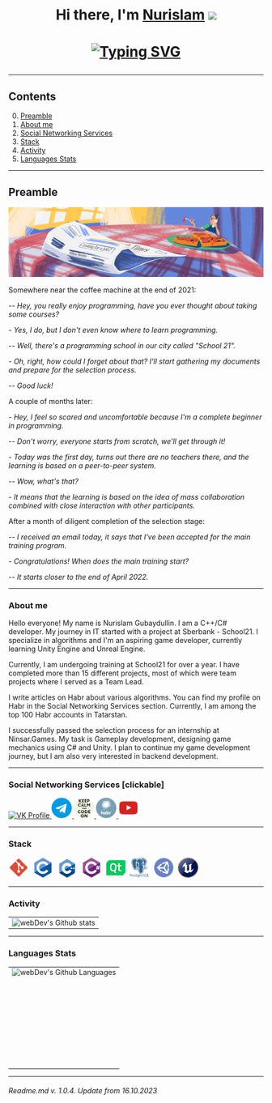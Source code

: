 <h1 align="center">Hi there, I'm <a href="https://vk.com/tonitaga/" target="_blank">Nurislam</a>
<img src="https://github.com/blackcater/blackcater/raw/main/images/Hi.gif" height="32"/></h1>
<h1 align="center"><a href="https://git.io/typing-svg"><img src="https://readme-typing-svg.demolab.com?font=Fira+Code&pause=1000&center=true&width=435&lines=Junior+Embedded+C%2B%2B+programmer+from+Russia" alt="Typing SVG" /></a>

---

## Contents

0. [Preamble](#preamble)
1. [About me](#about-me)
2. [Social Networking Services](#social-networking-services-clickable)
3. [Stack](#stack)
4. [Activity](#activity)
5. [Languages Stats](#languages-stats)

---

## Preamble

![MyBio](/images/1.png)

Somewhere near the coffee machine at the end of 2021:

*-- Hey, you really enjoy programming, have you ever thought about taking some courses?*

*- Yes, I do, but I don't even know where to learn programming.*

*-- Well, there's a programming school in our city called "School 21".*

*- Oh, right, how could I forget about that? I'll start gathering my documents and prepare for the selection process.*

*-- Good luck!*

A couple of months later:

*- Hey, I feel so scared and uncomfortable because I'm a complete beginner in programming.*

*-- Don't worry, everyone starts from scratch, we'll get through it!*

*- Today was the first day, turns out there are no teachers there, and the learning is based on a peer-to-peer system.*

*-- Wow, what's that?*

*- It means that the learning is based on the idea of mass collaboration combined with close interaction with other participants.*

After a month of diligent completion of the selection stage:

*-- I received an email today, it says that I've been accepted for the main training program.*

*- Congratulations! When does the main training start?*

*-- It starts closer to the end of April 2022.*

---

### About me

Hello everyone! My name is Nurislam Gubaydullin. I am a C++/C# developer. My journey in IT started with a project at Sberbank - School21. I specialize in algorithms and I'm an aspiring game developer, currently learning Unity Engine and Unreal Engine.

Currently, I am undergoing training at School21 for over a year. I have completed more than 15 different projects, most of which were team projects where I served as a Team Lead.

I write articles on Habr about various algorithms. You can find my profile on Habr in the Social Networking Services section. Currently, I am among the top 100 Habr accounts in Tatarstan.

I successfully passed the selection process for an internship at Ninsar.Games. My task is Gameplay development, designing game mechanics using C# and Unity. I plan to continue my game development journey, but I am also very interested in backend development.

---

### Social Networking Services [clickable]

<div id="badges">
    <a href="https://vk.com/tonitaga" target="_blank">
      <img src="https://cdn-icons-png.flaticon.com/512/145/145813.png" width="40" height="40" alt="VK Profile" />
    </a>
    <a href="https://t.me/tonitaga" target="_blank">
      <img src="images/telegram.png" width="40" height="40" alt="Telegram"/>
    </a>
    <a href="https://t.me/gubaydullin_nurislam" target="_blank">
      <img src="images/telegram_channel.png" width="40" height="40" alt="Telegram Channel"/>
    </a>
    <a href="https://habr.com/ru/users/tonitaga" target="_blank">
      <img src="images/habr.png" width="40" height="40" alt="Habr Profile"/>
    </a>
    <a href="https://youtube.com/@tonitaga?si=L_jxDR-306qhxJAT" target="_blank">
      <img src="images/youtube.png" width="40" height="40" alt="Youtube Channel"/>
    </a>
</div>

---

### Stack

<div>
  <img src="images/git.png" title="git" alt="git" width="40" height="40"/>&nbsp
  <img src="images/c.png" title="CLanguage" alt="CLanguage" width="40" height="40"/>&nbsp
  <img src="images/c++.png" title="CPlusPlusLanguage" alt="CPlusPlusLanguage" width="40" height="40"/>&nbsp
  <img src="images/csharp.png" title="CSharpLanguage" alt="CSharpLanguage" width="40" height="40"/>&nbsp
  <img src="images/qt.png" title="QtFramework" alt="QtFramework" width="40" height="40"/>&nbsp
  <img src="images/postgresql.png" title="PostgreSql" alt="PostgreSql" width="40" height="40"/>&nbsp
  <img src="images/unity.png" title="UnityEngine" alt="UnityEngine" width="40" height="40"/>&nbsp
  <img src="images/unreal.png" title="UnrealEngine" alt="UnrealEngine" width="40" height="40"/>&nbsp
</div>

---

### Activity

<table>
  <tr>
    <td>
      <img align="left" src="http://github-readme-streak-stats.herokuapp.com?user=tonitaga&theme=dark&background=000000" alt="webDev's Github stats" />
    </td>
  </tr>
</table>

---

### Languages Stats

<table>
  <tr>
    <td>
      <img height="195px" align="right" alt="webDev's Github Languages" src="https://github-readme-stats-sigma-five.vercel.app/api/top-langs/?username=tonitaga&layout=compact&theme=vision-friendly-dark" />
    </td>
  </tr>
</table>

---

###### Readme.md v. 1.0.4. Update from 16.10.2023
